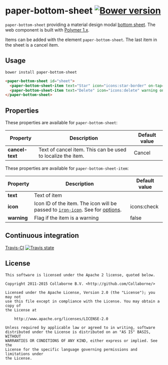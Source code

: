 paper-bottom-sheet [![Bower version](https://badge.fury.io/bo/paper-bottom-sheet.svg)](http://badge.fury.io/bo/paper-bottom-sheet)
=========

`paper-bottom-sheet` providing a material design modal [bottom sheet](https://www.google.com/design/spec/components/bottom-sheets.html). The web component is built with [Polymer 1.x](https://www.polymer-project.org).

Items can be added with the element `paper-bottom-sheet`. The last item in the sheet is a cancel item.

## Usage

`bower install paper-bottom-sheet`

```html
<paper-bottom-sheet id="sheet">
  <paper-bottom-sheet-item text="Star" icon="icons:star-border" on-tap="star"></paper-bottom-sheet-item>
  <paper-bottom-sheet-item text="Delete" icon="icons:delete" warning on-tap="delete"></paper-bottom-sheet-item>
</paper-bottom-sheet>
```


## Properties

These properties are available for `paper-bottom-sheet`:

Property        | Description                                                 | Default value
--------------- | ----------------------------------------------------------- | -------------
**cancel-text** | Text of cancel item. This can be used to localize the item. | Cancel

These properties are available for `paper-bottom-sheet-item`:

Property     | Description                   | Default value       
------------ | ----------------------------- | -------------
**text**     | Text of item                  |
**icon**     | Icon ID of the item. The icon will be passed to [`iron-icon`](https://elements.polymer-project.org/elements/iron-icon). See for [options](https://elements.polymer-project.org/elements/iron-icons?view=demo:demo/index.html&active=iron-icons). | icons:check
**warning**  | Flag if the item is a warning | false


## Continuous integration

[Travis-CI](https://travis-ci.org/Collaborne/paper-bottom-sheet) [![Travis state](https://travis-ci.org/Collaborne/paper-bottom-sheet.svg?branch=master)](https://travis-ci.org/Collaborne/paper-bottom-sheet)


## License

    This software is licensed under the Apache 2 license, quoted below.

    Copyright 2011-2015 Collaborne B.V. <http://github.com/Collaborne/>

    Licensed under the Apache License, Version 2.0 (the "License"); you may not
    use this file except in compliance with the License. You may obtain a copy of
    the License at

        http://www.apache.org/licenses/LICENSE-2.0

    Unless required by applicable law or agreed to in writing, software
    distributed under the License is distributed on an "AS IS" BASIS, WITHOUT
    WARRANTIES OR CONDITIONS OF ANY KIND, either express or implied. See the
    License for the specific language governing permissions and limitations under
    the License.
    